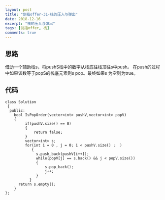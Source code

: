 ```yaml
---
layout: post
title: "剑指offer-31-栈的压入与弹出"
date: 2018-12-16
excerpt: "栈的压入与弹出"
tags: [剑指offer, 栈]
comments: true
---
```




## 思路
    
 借助一个辅助栈s，将pushS栈中的数字从栈底往栈顶往s中push。
在push的过程中如果该数等于popS的栈底元素则s pop。最终如果s
为空则为true。


## 代码

	class Solution
	 {
	  public:
        bool IsPopOrder(vector<int> pushV,vector<int> popV)
        {
      	 	 if(pushV.size() == 0)
      	 	 {
      	 	     return false;
      	 	 }
      	 	 vector<int> s;
      	 	 for(int i = 0 , j = 0; i < pushV.size() ;  )
      	        {
      		      s.push_back(pushV[i++]);
      		      while(popV[j] == s.back() && j < popV.size())
      		      {
      		          s.pop_back();
      		          j++;
      		      }
      		   }
      	  return s.empty();
    	}
	};